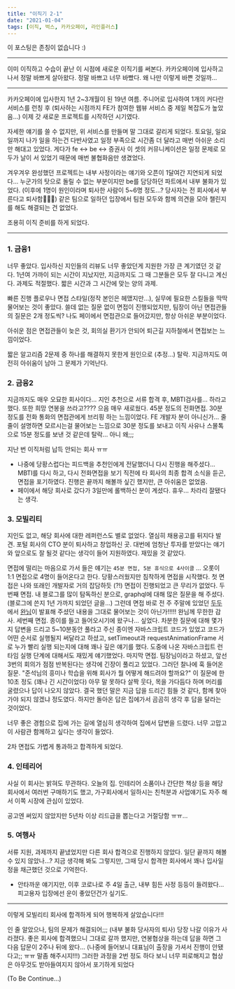 ```yaml
---
title: "이직기 2-1"
date: "2021-01-04"
tags: [이직, 벅스, 카카오페이, 라인플러스]
---
```


이 포스팅은 존칭이 없습니다 :)

---

이미 이직하고 수습이 끝난 이 시점에 새로운 이직기를 써본다.
카카오페이에 입사하고 나서 정말 바쁘게 살아왔다. 정말 바쁘고 너무 바빴다.
왜 나만 이렇게 바쁜 것일까...

---

카카오페이에 입사한지 1년 2~3개월이 된 19년 여름. 주니어로 입사하여 1개의 커다란 서비스를 런칭 후 (퇴사하는 시점까지 FE가 참여한
웹뷰 서비스 중 제일 복잡도가 높았음...) 이제 갓 새로운 프로젝트를 시작하던 시기였다.

자세한 얘기를 쓸 수 없지만, 위 서비스를 만들며 말 그대로 갈리게 되었다. 토요일, 일요일까지 나가 일을 하는건 다반사였고
일정 부족으로 시간좀 더 달라고 매번 아쉬운 소리만 해대고 있었다. 게다가 fe <-> be <-> 증권사 이 셋의 커뮤니케이션은
일정 문제로 모두가 날이 서 있었기 때문에 매번 불협화음만 생겼었다.

겨우겨우 완성했던 프로젝트는 내부 사정이라는 얘기와 오픈이 1달여간 지연되게 되었다...
누군가의 탓으로 돌릴 수 없는 부분이지만 be를 담당하던 파트에서 내부 불화가 있었다. (이후에 1명이 원인이라며 퇴사한 사람이 5~6명 정도...? 당사자는 전 회사에서 부른다고 퇴사함🤦🏻‍♂️) 같은 팀으로 일하던 입장에서 팀원 모두와 함께 의견을 모아 챌린지를 해도 해결되는 건 없었다.

조용히 이직 준비를 하게 되었다.

---

### 1. 금융1
너무 좋았다. 입사하신 지인들의 리뷰도 너무 좋았던게 지원한 가장 큰 계기였던 것 같다. 1년여 가까이 되는 시간이 지났지만, 지금까지도 그 때 그분들은 모두 잘 다니고 계신다. 과제도 적절했다. 짧은 시간과 그 시간에 맞는 양의 과제.

빠른 진행 플로우나 면접 스타일(정작 본인은 헤맸지만...), 실무에 필요한
스킬들을 딱딱 물어보는 것이 좋았다.
쓸데 없는 질문 없이 면접이 진행되었지만, 팀장이 아닌 면접관들의 질문은 2개 정도씩?
나도 페이에서 면접관으로 들어갔지만, 항상 아쉬운 부분이었다.

아쉬운 점은 면접관들이 늦은 것, 회의실 환기가 안되어 퇴근길 지하철에서 면접보는 느낌이었다.

짧은 알고리즘 2문제 중 하나를 해결하지 못한게 원인으로 (추정...) 탈락.
지금까지도 여전히 아쉬움이 남아 그 문제가 기억난다.

### 2. 금융2
지금까지도 매우 오묘한 회사이다...
지인 추천으로 서류 합격 후, MBTI검사를... 하라고 했다. 또한 희망 연봉을 쓰라고???? 으음 매우 새로웠다.
45분 정도의 전화면접. 30분 정도를 전화 통화의 면접관에게 브리핑 하는 느낌이었다. FE 개발자 분이 아니신가...
줄줄이 설명하면 모르시는걸 물어보는 느낌으로 30분 정도를 보내고 이직 사유나 스몰톡으로 15분 정도를 보낸 것 같은데
탈락... 아니 왜;;;

지난 번 이직처럼 납득 안되는 회사 ㅠㅠ
+ 나중에 당황스럽다는 피드백을 추천인에게 전달했더니 다시 진행을 해주셨다... MBTI를 다시 하고, 다시 전화면접을 보기 직전에 타 회사의 최종 합격 소식을 듣곤, 면접을 포기하였다. 진행은 끝까지 해볼까 싶긴 했지만, 큰 아쉬움은 없었음.
+ 페이에서 해당 회사로 갔다가 3일만에 롤백하신 분이 계셨다. 휴우... 차라리 잘됐다는 생각.

### 3. 모빌리티
지인도 없고, 해당 회사에 대한 레퍼런스도 별로 없었다. 열심히 채용공고를 뒤지다 발견.
포털 회사의 CTO 분이 퇴사하고 창업하신 곳.
대번에 엄청난 투자를 받았다는 얘기와 앞으로도 잘 될것 같다는 생각이 들어 지원하였다.
재밌을 것 같았다.

면접에 떨리는 마음으로 가서 들은 얘기는 `45분 면접, 5분 휴식으로 4사이클` ... 오롯이 1:1 면접으로 4명이 들어온다고 한다.
당황스러웠지만 침착하게 면접을 시작했다. 첫 면접은 나와 또래인 개발자로 거의 잡담하듯 (?!) 면접이 진행되었고 큰 무리가 없었다.
두번째 면접. 내 블로그를 많이 탐독하신 분으로, graphql에 대해 많은 질문을 해 주셨다. (블로그에 쓴지 1년 가까지 되었던 글을...) 그런데 면접 바로 전 주 주말에 있었던 [두두](http://alwaysdodo.com/)에서 [완님](https://github.com/wan2land)이 발표해 주셨던 내용을 그대로 물어보는 것이 아닌가!!!!! 완님께 무한한 감사.
세번째 면접. 종이를 들고 들어오시기에 왔구나... 싶었다. 차분한 질문에 대해 몇가지 답변을 드리고 5~10분동안 풀라고 주신 종이엔 자바스크립트 코드가 있었고 코드가 어떤 순서로 실행될지 써달라고 하셨고, setTimeout과 requestAnimationFrame 서로 누가 빨리 실행 되는지에 대해 꽤나 깊은 얘기를 했다. 도중에 나온 자바스크립트 런타임 실행 단계에 대해서도 재밌게 얘기했었다.
마지막 면접. 팀장님이라고 하셨고, 앞선 3번의 회의가 점점 반복된다는 생각에 긴장이 풀리고 있었다. 그러던 찰나에 훅 들어온 질문. "준석님의 흥미나 학습을 위해 회사가 뭘 어떻게 해드려야 할까요?" 이 질문에 한 10초 정도 (꽤나 긴 시간이었다) 아무 말 못하다 살짝 웃다, 목을 가다듬다 하며 머리를 굴렸으나 답이 나오지 않았다. 결국 했던 말은 지금 답을 드리긴 힘들 것 같다, 함께 찾아가야 되지 않겠냐 정도였다. 하지만 돌아온 답은 집에가서 곰곰히 생각 후 답을 달라는 것이었다.

너무 좋은 경험으로 집에 가는 길에 열심히 생각하여 집에서 답변을 드렸다. 너무 고맙고 이 사람관 함께하고 싶다는 생각이 들었다.

2차 면접도 가볍게 통과하고 합격하게 되었다.

### 4. 인테리어
사실 이 회사는 밝혀도 무관하다. 오늘의 집. 인테리어 소품이나 간단한 책상 등을 해당 회사에서 여러번 구매하기도 했고,
가구회사에서 일하시는 친척분과 사업얘기도 자주 해서 이쪽 시장에 관심이 있었다.

공고엔 써있지 않았지만 5년차 이상 리드급을 뽑는다고 거절당함 ㅠㅠ...

### 5. 여행사
서류 지원, 과제까지 끝냈었지만 다른 회사 합격으로 진행하지 않았다.
일단 끝까지 해볼 수 있지 않았나...? 지금 생각해 봐도 그렇지만,
그때 당시 합격한 회사에서 꽤나 입사일정을 채근했던 것으로 기억한다.
* 안타까운 얘기지만, 이후 코로나로 주 4일 출근, 내부 힘든 사정 등등이 들려왔다... 피고용자 입장에선 운이 좋았던건가 싶기도.

---

이렇게 모빌리티 회사에 합격하게 되어 행복하게 살았습니다!!!

인 줄 알았으나, 팀의 문제가 해결되어;;; (내부 불화 당사자의 퇴사) 당장 나갈 이유가 사라졌다.
좋은 회사에 합격했으니 그대로 갈까 했지만, 연봉협상을 하는데 답을 하면 그 다음 답문이 2주나 뒤에 왔다...
(나중에 들어보니 대표님이 출장을 가셔서 진행이 안됐다고;; ㅠㅠ 말좀 해주시지!!!)
그러한 과정을 2번 정도 하다 보니 너무 피로해지고 협상은 아무것도 받아들여지지 않아서 포기하게 되었다

(To Be Continue...)
